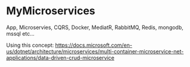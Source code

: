 # MyMicroservices
App, Microservies, CQRS, Docker, MediatR, RabbitMQ, Redis, mongodb, mssql etc...

Using this concept: https://docs.microsoft.com/en-us/dotnet/architecture/microservices/multi-container-microservice-net-applications/data-driven-crud-microservice

